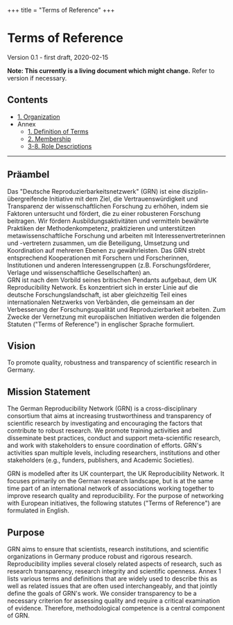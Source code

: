 +++
title = "Terms of Reference"
+++

# Terms of Reference

Version 0.1 - first draft, 2020-02-15

<div class="alert alert-warning" role="alert">
  <strong>Note: This currently is a living document which might change.</strong> Refer to version if necessary.
</div>

## Contents

* [1. Organization](./1-organization/)
* Annex
  * [1. Definition of Terms](./annex/1-definititions/)
  * [2. Membership](./annex/2-membership/)
  * [3-8. Role Descriptions](./annex/3-roles/)

----

Präambel
--------

Das "Deutsche Reproduzierbarkeitsnetzwerk" (GRN) ist eine
disziplin-übergreifende Initiative mit dem Ziel, die
Vertrauenswürdigkeit und Transparenz der wissenschaftlichen Forschung zu
erhöhen, indem sie Faktoren untersucht und fördert, die zu einer
robusteren Forschung beitragen. Wir fördern Ausbildungsaktivitäten und
vermitteln bewährte Praktiken der Methodenkompetenz, praktizieren und
unterstützen metawissenschaftliche Forschung und arbeiten mit
Interessenvertreterinnen und -vertretern zusammen, um die Beteiligung,
Umsetzung und Koordination auf mehreren Ebenen zu gewährleisten. Das GRN
strebt entsprechend Kooperationen mit Forschern und Forscherinnen,
Institutionen und anderen Interessengruppen (z.B. Forschungsförderer,
Verlage und wissenschaftliche Gesellschaften) an.\
GRN ist nach dem Vorbild seines britischen Pendants aufgebaut, dem UK
Reproducibility Network. Es konzentriert sich in erster Linie auf die
deutsche Forschungslandschaft, ist aber gleichzeitig Teil eines
internationalen Netzwerks von Verbänden, die gemeinsam an der
Verbesserung der Forschungsqualität und Reproduzierbarkeit arbeiten. Zum
Zwecke der Vernetzung mit europäischen Initiativen werden die folgenden
Statuten (\"Terms of Reference\") in englischer Sprache formuliert.

Vision
------

To promote quality, robustness and transparency of scientific research
in Germany.

Mission Statement
-----------------

The German Reproducibility Network (GRN) is a cross-disciplinary
consortium that aims at increasing trustworthiness and transparency of
scientific research by investigating and encouraging the factors that
contribute to robust research. We promote training activities and
disseminate best practices, conduct and support meta-scientific
research, and work with stakeholders to ensure coordination of efforts.
GRN's activities span multiple levels, including researchers,
institutions and other stakeholders (e.g., funders, publishers, and
Academic Societies).

GRN is modelled after its UK counterpart, the UK Reproducibility
Network. It focuses primarily on the German research landscape, but is
at the same time part of an international network of associations
working together to improve research quality and reproducibility. For
the purpose of networking with European initiatives, the following
statutes (\"Terms of Reference\") are formulated in English.

Purpose
-------

GRN aims to ensure that scientists, research institutions, and
scientific organizations in Germany produce robust and rigorous
research. Reproducibility implies several closely related aspects of
research, such as research transparency, research integrity and
scientific openness. Annex 1 lists various terms and definitions that
are widely used to describe this as well as related issues that are
often used interchangeably, and that jointly define the goals of GRN's
work. We consider transparency to be a necessary criterion for assessing
quality and require a critical examination of evidence. Therefore,
methodological competence is a central component of GRN.
